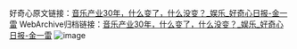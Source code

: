 好奇心原文链接：[音乐产业30年，什么变了，什么没变？_娱乐_好奇心日报-金一雷](https://www.qdaily.com/articles/2070.html)
WebArchive归档链接：[音乐产业30年，什么变了，什么没变？_娱乐_好奇心日报-金一雷](http://web.archive.org/web/20190623150818/https://www.qdaily.com/articles/2070.html)
![image](http://ww3.sinaimg.cn/large/007d5XDpgy1g3vbuftlrgj30u046v7wh)
